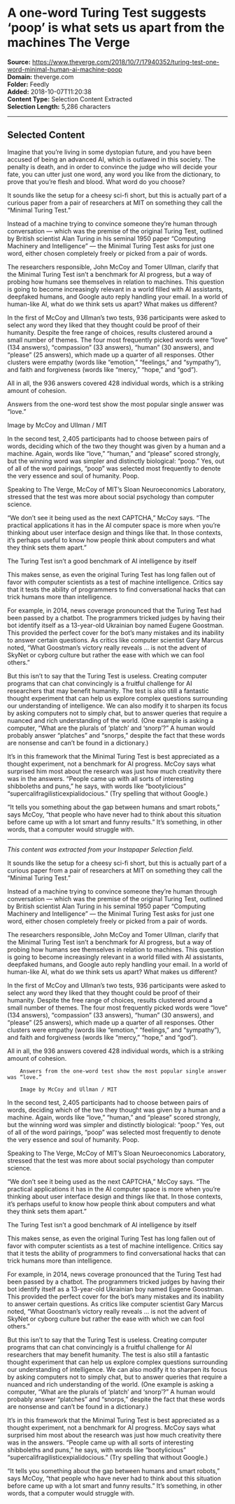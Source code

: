 # A one-word Turing Test suggests ‘poop’ is what sets us apart from the machines The Verge

**Source:** https://www.theverge.com/2018/10/7/17940352/turing-test-one-word-minimal-human-ai-machine-poop  
**Domain:** theverge.com  
**Folder:** Feedly  
**Added:** 2018-10-07T11:20:38  
**Content Type:** Selection Content Extracted  
**Selection Length:** 5,286 characters  


---

## Selected Content

Imagine that you’re living in some dystopian future, and you have been accused of being an advanced AI, which is outlawed in this society. The penalty is death, and in order to convince the judge who will decide your fate, you can utter just one word, any word you like from the dictionary, to prove that you’re flesh and blood. What word do you choose?

It sounds like the setup for a cheesy sci-fi short, but this is actually part of a curious paper from a pair of researchers at MIT on something they call the “Minimal Turing Test.”

Instead of a machine trying to convince someone they’re human through conversation — which was the premise of the original Turing Test, outlined by British scientist Alan Turing in his seminal 1950 paper “Computing Machinery and Intelligence” — the Minimal Turing Test asks for just one word, either chosen completely freely or picked from a pair of words.

The researchers responsible, John McCoy and Tomer Ullman, clarify that the Minimal Turing Test isn’t a benchmark for AI progress, but a way of probing how humans see themselves in relation to machines. This question is going to become increasingly relevant in a world filled with AI assistants, deepfaked humans, and Google auto reply handling your email. In a world of human-like AI, what do we think sets us apart? What makes us different?

In the first of McCoy and Ullman’s two tests, 936 participants were asked to select any word they liked that they thought could be proof of their humanity. Despite the free range of choices, results clustered around a small number of themes. The four most frequently picked words were “love” (134 answers), “compassion” (33 answers), “human” (30 answers), and “please” (25 answers), which made up a quarter of all responses. Other clusters were empathy (words like “emotion,” “feelings,” and “sympathy”), and faith and forgiveness (words like “mercy,” “hope,” and “god”).

All in all, the 936 answers covered 428 individual words, which is a striking amount of cohesion.

Answers from the one-word test show the most popular single answer was “love.”

Image by McCoy and Ullman / MIT

In the second test, 2,405 participants had to choose between pairs of words, deciding which of the two they thought was given by a human and a machine. Again, words like “love,” “human,” and “please” scored strongly, but the winning word was simpler and distinctly biological: “poop.” Yes, out of all of the word pairings, “poop” was selected most frequently to denote the very essence and soul of humanity. Poop.

Speaking to The Verge, McCoy of MIT’s Sloan Neuroeconomics Laboratory, stressed that the test was more about social psychology than computer science.

“We don’t see it being used as the next CAPTCHA,” McCoy says. “The practical applications it has in the AI computer space is more when you’re thinking about user interface design and things like that. In those contexts, it’s perhaps useful to know how people think about computers and what they think sets them apart.”

The Turing Test isn’t a good benchmark of AI intelligence by itself

This makes sense, as even the original Turing Test has long fallen out of favor with computer scientists as a test of machine intelligence. Critics say that it tests the ability of programmers to find conversational hacks that can trick humans more than intelligence.

For example, in 2014, news coverage pronounced that the Turing Test had been passed by a chatbot. The programmers tricked judges by having their bot identify itself as a 13-year-old Ukrainian boy named Eugene Goostman. This provided the perfect cover for the bot’s many mistakes and its inability to answer certain questions. As critics like computer scientist Gary Marcus noted, “What Goostman’s victory really reveals ... is not the advent of SkyNet or cyborg culture but rather the ease with which we can fool others.”

But this isn’t to say that the Turing Test is useless. Creating computer programs that can chat convincingly is a fruitful challenge for AI researchers that may benefit humanity. The test is also still a fantastic thought experiment that can help us explore complex questions surrounding our understanding of intelligence. We can also modify it to sharpen its focus by asking computers not to simply chat, but to answer queries that require a nuanced and rich understanding of the world. (One example is asking a computer, “What are the plurals of ‘platch’ and ‘snorp’?” A human would probably answer “platches” and “snorps,” despite the fact that these words are nonsense and can’t be found in a dictionary.)

It’s in this framework that the Minimal Turing Test is best appreciated as a thought experiment, not a benchmark for AI progress. McCoy says what surprised him most about the research was just how much creativity there was in the answers. “People came up with all sorts of interesting shibboleths and puns,” he says, with words like “bootylicious” “supercalifragilisticexpialidocious.” (Try spelling that without Google.)

“It tells you something about the gap between humans and smart robots,” says McCoy, “that people who have never had to think about this situation before came up with a lot smart and funny results.” It’s something, in other words, that a computer would struggle with.

---

*This content was extracted from your Instapaper Selection field.*

It sounds like the setup for a cheesy sci-fi short, but this is actually part of a curious paper from a pair of researchers at MIT on something they call the “Minimal Turing Test.”

Instead of a machine trying to convince someone they’re human through conversation — which was the premise of the original Turing Test, outlined by British scientist Alan Turing in his seminal 1950 paper “Computing Machinery and Intelligence” — the Minimal Turing Test asks for just one word, either chosen completely freely or picked from a pair of words.

The researchers responsible, John McCoy and Tomer Ullman, clarify that the Minimal Turing Test isn’t a benchmark for AI progress, but a way of probing how humans see themselves in relation to machines. This question is going to become increasingly relevant in a world filled with AI assistants, deepfaked humans, and Google auto reply handling your email. In a world of human-like AI, what do we think sets us apart? What makes us different?

In the first of McCoy and Ullman’s two tests, 936 participants were asked to select any word they liked that they thought could be proof of their humanity. Despite the free range of choices, results clustered around a small number of themes. The four most frequently picked words were “love” (134 answers), “compassion” (33 answers), “human” (30 answers), and “please” (25 answers), which made up a quarter of all responses. Other clusters were empathy (words like “emotion,” “feelings,” and “sympathy”), and faith and forgiveness (words like “mercy,” “hope,” and “god”).

All in all, the 936 answers covered 428 individual words, which is a striking amount of cohesion.

        Answers from the one-word test show the most popular single answer was “love.”

        Image by McCoy and Ullman / MIT

In the second test, 2,405 participants had to choose between pairs of words, deciding which of the two they thought was given by a human and a machine. Again, words like “love,” “human,” and “please” scored strongly, but the winning word was simpler and distinctly biological: “poop.” Yes, out of all of the word pairings, “poop” was selected most frequently to denote the very essence and soul of humanity. Poop.

Speaking to The Verge, McCoy of MIT’s Sloan Neuroeconomics Laboratory, stressed that the test was more about social psychology than computer science.

“We don’t see it being used as the next CAPTCHA,” McCoy says. “The practical applications it has in the AI computer space is more when you’re thinking about user interface design and things like that. In those contexts, it’s perhaps useful to know how people think about computers and what they think sets them apart.”

The Turing Test isn’t a good benchmark of AI intelligence by itself

This makes sense, as even the original Turing Test has long fallen out of favor with computer scientists as a test of machine intelligence. Critics say that it tests the ability of programmers to find conversational hacks that can trick humans more than intelligence.

For example, in 2014, news coverage pronounced that the Turing Test had been passed by a chatbot. The programmers tricked judges by having their bot identify itself as a 13-year-old Ukrainian boy named Eugene Goostman. This provided the perfect cover for the bot’s many mistakes and its inability to answer certain questions. As critics like computer scientist Gary Marcus noted, “What Goostman’s victory really reveals ... is not the advent of SkyNet or cyborg culture but rather the ease with which we can fool others.”

But this isn’t to say that the Turing Test is useless. Creating computer programs that can chat convincingly is a fruitful challenge for AI researchers that may benefit humanity. The test is also still a fantastic thought experiment that can help us explore complex questions surrounding our understanding of intelligence. We can also modify it to sharpen its focus by asking computers not to simply chat, but to answer queries that require a nuanced and rich understanding of the world. (One example is asking a computer, “What are the plurals of ‘platch’ and ‘snorp’?” A human would probably answer “platches” and “snorps,” despite the fact that these words are nonsense and can’t be found in a dictionary.)

It’s in this framework that the Minimal Turing Test is best appreciated as a thought experiment, not a benchmark for AI progress. McCoy says what surprised him most about the research was just how much creativity there was in the answers. “People came up with all sorts of interesting shibboleths and puns,” he says, with words like “bootylicious” “supercalifragilisticexpialidocious.” (Try spelling that without Google.)

“It tells you something about the gap between humans and smart robots,” says McCoy, “that people who have never had to think about this situation before came up with a lot smart and funny results.” It’s something, in other words, that a computer would struggle with.
